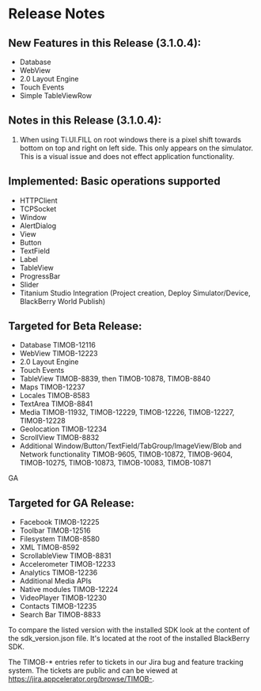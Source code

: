 Release Notes
=============


New Features in this Release (3.1.0.4):
---------------------------------------

* Database 
* WebView 
* 2.0 Layout Engine
* Touch Events
* Simple TableViewRow

Notes in this Release (3.1.0.4):
--------------------------------

1) When using Ti.UI.FILL on root windows there is a pixel shift towards bottom on top and right on left side. This only appears on the simulator. This is a visual issue and does not effect application functionality.


Implemented: Basic operations supported
---------------------------------------

* HTTPClient
* TCPSocket
* Window 
* AlertDialog
* View
* Button
* TextField 
* Label 
* TableView 
* ProgressBar
* Slider
* Titanium Studio Integration (Project creation, Deploy Simulator/Device, BlackBerry World Publish)


Targeted for Beta Release:
--------------------------

* Database TIMOB-12116
* WebView TIMOB-12223
* 2.0 Layout Engine
* Touch Events
* TableView TIMOB-8839, then TIMOB-10878, TIMOB-8840
* Maps TIMOB-12237
* Locales TIMOB-8583
* TextArea TIMOB-8841
* Media TIMOB-11932, TIMOB-12229, TIMOB-12226, TIMOB-12227, TIMOB-12228
* Geolocation TIMOB-12234
* ScrollView TIMOB-8832
* Additional Window/Button/TextField/TabGroup/ImageView/Blob and Network functionality TIMOB-9605, TIMOB-10872, TIMOB-9604, TIMOB-10275, TIMOB-10873, TIMOB-10083, TIMOB-10871

GA

Targeted for GA Release:
------------------------

* Facebook TIMOB-12225
* Toolbar TIMOB-12516
* Filesystem TIMOB-8580
* XML TIMOB-8592
* ScrollableView TIMOB-8831
* Accelerometer TIMOB-12233
* Analytics TIMOB-12236
* Additional Media APIs
* Native modules TIMOB-12224
* VideoPlayer TIMOB-12230
* Contacts TIMOB-12235
* Search Bar TIMOB-8833


To compare the listed version with the installed SDK look at the content of the sdk_version.json file. It's located at the root of the installed BlackBerry SDK.

The TIMOB-* entries refer to tickets in our Jira bug and feature tracking system. The tickets are public and can be viewed at  https://jira.appcelerator.org/browse/TIMOB-<ticket number>.


